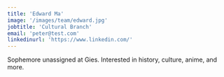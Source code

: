 ```yaml
---
title: 'Edward Ma'
image: '/images/team/edward.jpg'
jobtitle: 'Cultural Branch'
email: 'peter@test.com'
linkedinurl: 'https://www.linkedin.com/'
---
```


Sophemore unassigned at Gies. Interested in history, culture, anime, and more.